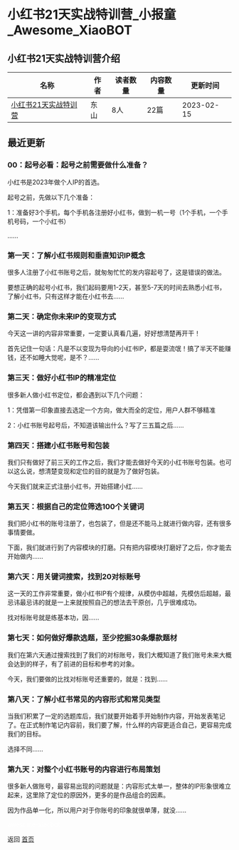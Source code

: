 # 小红书21天实战特训营_小报童_Awesome_XiaoBOT

## 小红书21天实战特训营介绍
>   
  


|名称|作者|读者数量|内容数量|更新时间|
|---|---|---|---|---|
|[小红书21天实战特训营](https://xiaobot.net/p/mendian101?refer=0b133df9-27dc-423b-8101-639049001c13)|东山|8人|22篇|2023-02-15|

## 最近更新
### 00：起号必看：起号之前需要做什么准备？

小红书是2023年做个人IP的首选。

起号之前，先做以下几个准备：

1：准备好3个手机，每个手机各注册好小红书，做到一机一号（1个手机，一个手机号码，一个小红书）

......

### 第一天：了解小红书规则和垂直知识IP概念

很多人注册了小红书账号之后，就匆匆忙忙的发内容起号了，这是错误的做法。

要想正确的起号小红书，我们起码要用1-2天，甚至5-7天的时间去熟悉小红书，了解小红书，只有这样才能在小红书去......

### 第二天：确定你未来IP的变现方式

今天这一讲的内容非常重要，一定要认真看几遍，好好想清楚再开干！

首先记住一句话：凡是不以变现为导向的小红书IP，都是耍流氓！搞了半天不能赚钱，还不如睡大觉呢，是不？......

### 第三天：做好小红书IP的精准定位

很多新人做小红书定位，都会遇到以下几个问题：

1：凭借第一印象直接去选定一个方向，做大而全的定位，用户人群不够精准

2：小红书账号起号后，不知道该输出什么？写了三五篇之后......

### 第四天：搭建小红书账号和包装

我们只有做好了前三天的工作之后，我们才能去做好今天的小红书账号包装。也可以这么说，想清楚变现和定位的目的就是为了做好包装。

今天我们就来正式注册小红书，开始搭建小红......

### 第五天：根据自己的定位筛选100个关键词

我们把小红书的账号注册了，也包装了，但是还不能马上就进行做内容，还有很多事情要做。

下面，我们就进行到了内容模块的打磨。只有把内容模块打磨好了之后，你才能去开始做内......

### 第六天：用关键词搜索，找到20对标账号

这一天的工作非常重要，做小红书IP有个规律，从模仿中超越，先模仿后超越，最忌讳最忌讳的就是一上来就按照自己的想法去干原创，几乎很难成功。

找对标账号就是练基本功，因......

### 第七天：如何做好爆款选题，至少挖掘30条爆款题材

我们在第六天通过搜索找到了我们的对标账号，我们大概知道了我们账号未来大概会达到的样子，有了前进的目标和参考的对象。

今天，我们要做的比找对标账号还重要的，就是：找到......

### 第八天：了解小红书常见的内容形式和常见类型

当我们积累了一定的选题库后，我们就要开始着手开始制作内容，开始发表笔记了。在正式制作笔记内容前，我们要了解，什么样的内容更适合自己，更容易完成我们的目标。

选择不同......

### 第九天：对整个小红书账号的内容进行布局策划

很多新人做账号，最容易出现的问题就是：内容形式太单一，整体的IP形象很难立起来，这里除了定位的原因外，更多的是作品组合的因素。

因为作品单一化，所以用户对于你账号的印象就很单薄，就没......


<a href="https://github.com/Reno9527/awesome-xiaobot" style="color: white; text-decoration: none;">awesome-xiaobot</a>

返回 [首页](../README.md)
